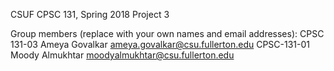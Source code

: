 CSUF CPSC 131, Spring 2018
Project 3

Group members (replace with your own names and email addresses):
CPSC 131-03 Ameya Govalkar ameya.govalkar@csu.fullerton.edu 
CPSC-131-01 Moody Almukhtar moodyalmukhtar@csu.fullerton.edu
